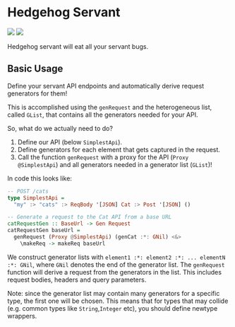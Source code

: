 Hedgehog Servant
================
![](https://github.com/felixmulder/hedgehog-servant/workflows/Haskell%20CI/badge.svg)
![](https://img.shields.io/badge/Hackage-v0.0.1.1-blue.svg)

Hedgehog servant will eat all your servant bugs.

Basic Usage
-----------
Define your servant API endpoints and automatically derive request generators
for them!

This is accomplished using the `genRequest` and the heterogeneous list, called
`GList`, that contains all the generators needed for your API.

So, what do we actually need to do?

1. Define our API (below `SimplestApi`).
2. Define generators for each element that gets captured in the request.
3. Call the function `genRequest` with a proxy for the API (`Proxy
   @SimplestApi`) and all generators needed in a generator list (`GList`)!

In code this looks like:

```haskell
-- POST /cats
type SimplestApi =
  "my" :> "cats" :> ReqBody '[JSON] Cat :> Post '[JSON] ()

-- Generate a request to the Cat API from a base URL
catRequestGen :: BaseUrl -> Gen Request
catRequestGen baseUrl =
  genRequest (Proxy @SimplestApi) (genCat :*: GNil) <&>
    \makeReq -> makeReq baseUrl
```

We construct generator lists with `element1 :*: element2 :*: ... elementN :*: GNil`,
where `GNil` denotes the end of the generator list. The `genRequest` function
will derive a request from the generators in the list. This includes request
bodies, headers and query parameters.

Note: since the generator list may contain many generators for a specific type,
the first one will be chosen. This means that for types that may collide (e.g.
common types like `String`,`Integer` etc), you should define newtype wrappers.
